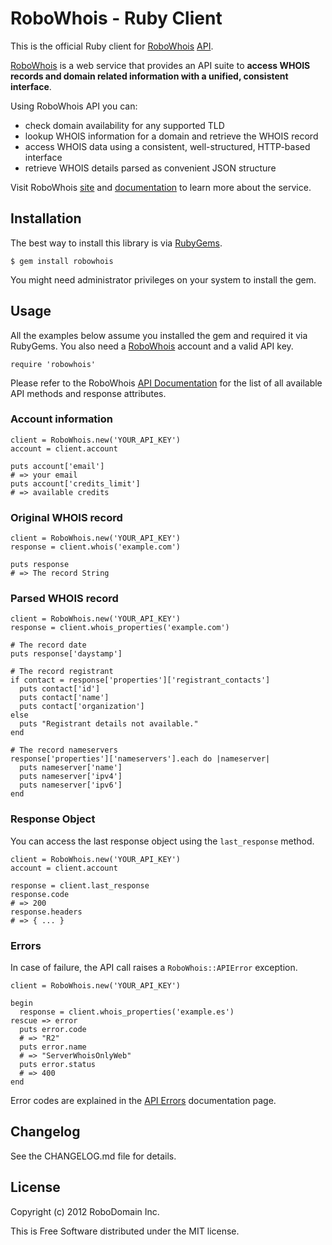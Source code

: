 # RoboWhois - Ruby Client

This is the official Ruby client for [RoboWhois](http://www.robowhois.com/) [API](http://docs.robowhois.com/api/).

[RoboWhois](http://www.robowhois.com/) is a web service that provides an API suite to **access WHOIS records and domain related information with a unified, consistent interface**.

Using RoboWhois API you can:

- check domain availability for any supported TLD
- lookup WHOIS information for a domain and retrieve the WHOIS record
- access WHOIS data using a consistent, well-structured, HTTP-based interface
- retrieve WHOIS details parsed as convenient JSON structure

Visit RoboWhois [site](http://www.robowhois.com/) and [documentation](http://docs.robowhois.com/) to learn more about the service.


## Installation

The best way to install this library is via [RubyGems](https://rubygems.org/).

    $ gem install robowhois

You might need administrator privileges on your system to install the gem.


## Usage

All the examples below assume you installed the gem and required it via RubyGems.
You also need a [RoboWhois](http://www.robowhois.com/) account and a valid API key.

    require 'robowhois'

Please refer to the RoboWhois [API Documentation](http://docs.robowhois.com/api/) for the list of all available API methods and response attributes.

### Account information

    client = RoboWhois.new('YOUR_API_KEY')
    account = client.account

    puts account['email']
    # => your email
    puts account['credits_limit']
    # => available credits

### Original WHOIS record

    client = RoboWhois.new('YOUR_API_KEY')
    response = client.whois('example.com')

    puts response
    # => The record String

### Parsed WHOIS record

    client = RoboWhois.new('YOUR_API_KEY')
    response = client.whois_properties('example.com')

    # The record date
    puts response['daystamp']

    # The record registrant
    if contact = response['properties']['registrant_contacts']
      puts contact['id']
      puts contact['name']
      puts contact['organization']
    else
      puts "Registrant details not available."
    end

    # The record nameservers
    response['properties']['nameservers'].each do |nameserver|
      puts nameserver['name']
      puts nameserver['ipv4']
      puts nameserver['ipv6']
    end

### Response Object

You can access the last response object using the `last_response` method.

    client = RoboWhois.new('YOUR_API_KEY')
    account = client.account

    response = client.last_response
    response.code
    # => 200
    response.headers
    # => { ... }

### Errors

In case of failure, the API call raises a `RoboWhois::APIError` exception.

    client = RoboWhois.new('YOUR_API_KEY')

    begin
      response = client.whois_properties('example.es')
    rescue => error
      puts error.code
      # => "R2"
      puts error.name
      # => "ServerWhoisOnlyWeb"
      puts error.status
      # => 400
    end

Error codes are explained in the [API Errors](http://docs.robowhois.com/api/errors/) documentation page.


## Changelog

See the CHANGELOG.md file for details.


## License

Copyright (c) 2012 RoboDomain Inc.

This is Free Software distributed under the MIT license.
